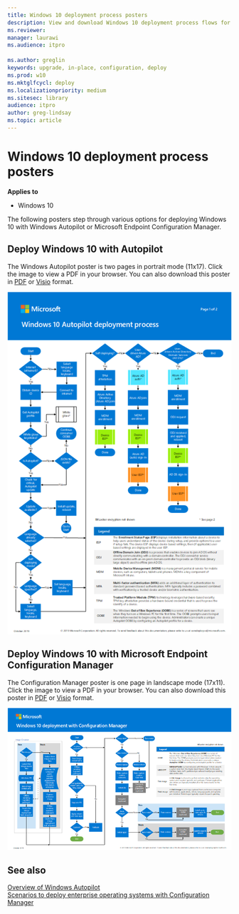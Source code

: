 ```yaml
---
title: Windows 10 deployment process posters
description: View and download Windows 10 deployment process flows for Microsoft Endpoint Configuration Manager and Windows Autopilot.
ms.reviewer: 
manager: laurawi
ms.audience: itpro

ms.author: greglin
keywords: upgrade, in-place, configuration, deploy
ms.prod: w10
ms.mktglfcycl: deploy
ms.localizationpriority: medium
ms.sitesec: library
audience: itpro
author: greg-lindsay
ms.topic: article
---
```


#  Windows 10 deployment process posters

**Applies to**
-   Windows 10

The following posters step through various options for deploying Windows 10 with Windows Autopilot or Microsoft Endpoint Configuration Manager.  

## Deploy Windows 10 with Autopilot

The Windows Autopilot poster is two pages in portrait mode (11x17). Click the image to view a PDF in your browser. You can also download this poster in [PDF](https://github.com/MicrosoftDocs/windows-itpro-docs/raw/public/windows/deployment/media/Windows10AutopilotFlowchart.pdf) or [Visio](https://github.com/MicrosoftDocs/windows-itpro-docs/raw/public/windows/deployment/media/Windows10Autopilotflowchart.vsdx) format.

[![Deploy Windows 10 with Autopilot](./media/windows10-autopilot-flowchart.png)](./media/Windows10AutopilotFlowchart.pdf)

## Deploy Windows 10 with Microsoft Endpoint Configuration Manager

The Configuration Manager poster is one page in landscape mode (17x11). Click the image to view a PDF in your browser. You can also download this poster in [PDF](https://github.com/MicrosoftDocs/windows-itpro-docs/raw/public/windows/deployment/media/Windows10DeploymentConfigManager.pdf) or [Visio](https://github.com/MicrosoftDocs/windows-itpro-docs/raw/public/windows/deployment/media/Windows10DeploymentConfigManager.vsdx) format.

[![Deploy Windows 10 with Configuration Manager](./media/windows10-deployment-config-manager.png)](./media/Windows10DeploymentConfigManager.pdf)

## See also

[Overview of Windows Autopilot](https://docs.microsoft.com/windows/deployment/windows-autopilot/windows-autopilot)<br>
[Scenarios to deploy enterprise operating systems with Configuration Manager](https://docs.microsoft.com/configmgr/osd/deploy-use/scenarios-to-deploy-enterprise-operating-systems)